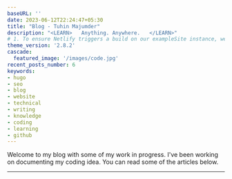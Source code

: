 ```yaml
---
baseURL: ''
date: 2023-06-12T22:24:47+05:30
title: "Blog - Tuhin Majumder"
description: "<LEARN>   Anything. Anywhere.   </LEARN>"
# 1. To ensure Netlify triggers a build on our exampleSite instance, we need to change a file in the exampleSite directory.
theme_version: '2.8.2'
cascade:
  featured_image: '/images/code.jpg'
recent_posts_number: 6
keywords:
- hugo
- seo
- blog
- website
- technical
- writing
- knowledge
- coding
- learning
- github
---
```


Welcome to my blog with some of my work in progress. I've been working on documenting my coding idea. You can read some of the articles below.

---